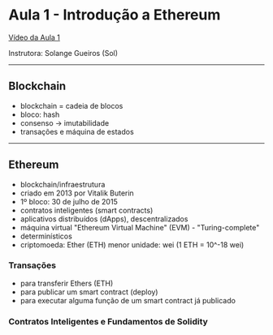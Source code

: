 # Aula 1 - Introdução a Ethereum

[Vídeo da Aula 1](https://www.youtube.com/live/k1XBYRjzEhw?si=eb-3fFrfnaFkKuS-)

<!-- https://pad.riseup.net/p/edp-pt-01 -->
<!-- Apresentação: https://docs.google.com/presentation/d/e/2PACX-1vRusC1VTRk8lxgZC_mtrDUxtKeMuLskpIElmmrxUYBDJIV8oFWzXZNQpwybMFMZg_9iWSHEI-GTiNTZ/pub?start=false&loop=false&delayms=3000&slide=id.g387646358f0_0_2 -->


Instrutora: Solange Gueiros (Sol)

---
## Blockchain

- blockchain = cadeia de blocos
- bloco: hash
- consenso -> imutabilidade
- transações e máquina de estados

--- 

## Ethereum
- blockchain/infraestrutura
- criado em 2013 por Vitalik Buterin
- 1º bloco: 30 de julho de 2015
- contratos inteligentes (smart contracts)
- aplicativos distribuídos (dApps), descentralizados
- máquina virtual "Ethereum Virtual Machine" (EVM) - "Turing-complete"
- determinísticos
- criptomoeda: Ether (ETH)
    menor unidade: wei (1 ETH = 10^-18 wei)


### Transações
- para transferir Ethers (ETH)
- para publicar um smart contract (deploy)
- para executar alguma função de um smart contract já publicado


### Contratos Inteligentes e Fundamentos de Solidity